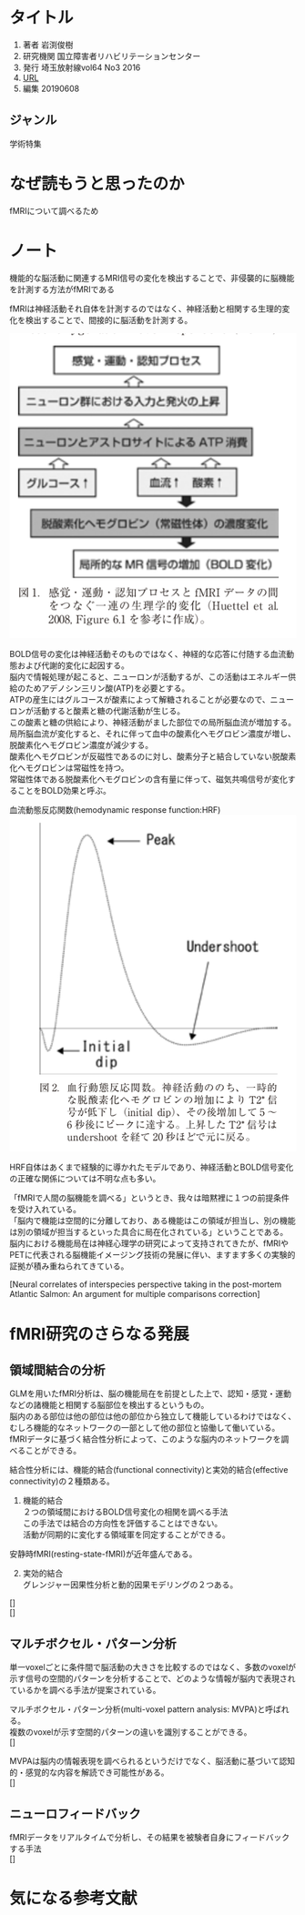 # タイトル
1. 著者 岩渕俊樹  
2. 研究機関 国立障害者リハビリテーションセンター  
3. 発行 埼玉放射線vol64 No3 2016  
4. [URL](http://www.sart.jp/wp/wp-content/uploads/2016/11/6.Gakujututokushu.pdf)  
5. 編集 20190608  

## ジャンル
学術特集  

# なぜ読もうと思ったのか
fMRIについて調べるため  

# ノート
機能的な脳活動に関連するMRI信号の変化を検出することで、非侵襲的に脳機能を計測する方法がfMRIである  

fMRIは神経活動それ自体を計測するのではなく、神経活動と相関する生理的変化を検出することで、間接的に脳活動を計測する。  

![fMRIと生理学的変化](./fMRIと生理学的変化.png)

BOLD信号の変化は神経活動そのものではなく、神経的な応答に付随する血流動態および代謝的変化に起因する。  
脳内で情報処理が起こると、ニューロンが活動するが、この活動はエネルギー供給のためアデノシン三リン酸(ATP)を必要とする。  
ATPの産生にはグルコースが酸素によって解糖されることが必要なので、ニューロンが活動すると酸素と糖の代謝活動が生じる。  
この酸素と糖の供給により、神経活動がました部位での局所脳血流が増加する。  
局所脳血流が変化すると、それに伴って血中の酸素化ヘモグロビン濃度が増し、脱酸素化ヘモグロビン濃度が減少する。  
酸素化ヘモグロビンが反磁性であるのに対し、酸素分子と結合していない脱酸素化ヘモグロビンは常磁性を持つ。  
常磁性体である脱酸素化ヘモグロビンの含有量に伴って、磁気共鳴信号が変化することをBOLD効果と呼ぶ。  

血流動態反応関数(hemodynamic response function:HRF)
![HRF](./HRF.png)

HRF自体はあくまで経験的に導かれたモデルであり、神経活動とBOLD信号変化の正確な関係については不明な点も多い。  

「fMRIで人間の脳機能を調べる」というとき、我々は暗黙裡に１つの前提条件を受け入れている。  
「脳内で機能は空間的に分離しており、ある機能はこの領域が担当し、別の機能は別の領域が担当するといった具合に局在化されている」ということである。  
脳内における機能局在は神経心理学の研究によって支持されてきたが、fMRIやPETに代表される脳機能イメージング技術の発展に伴い、ますます多くの実験的証拠が積み重ねられてきている。  


[Neural correlates of interspecies perspective taking in the post-mortem Atlantic Salmon: An argument for multiple comparisons correction]  

# fMRI研究のさらなる発展
## 領域間結合の分析  
GLMを用いたfMRI分析は、脳の機能局在を前提とした上で、認知・感覚・運動などの諸機能と相関する脳部位を検出するというもの。  
脳内のある部位は他の部位は他の部位から独立して機能しているわけではなく、むしろ機能的なネットワークの一部として他の部位と協働して働いている。  
fMRIデータに基づく結合性分析によって、このような脳内のネットワークを調べることができる。  

結合性分析には、機能的結合(functional connectivity)と実効的結合(effective connectivity)の２種類ある。  
1. 機能的結合  
２つの領域間におけるBOLD信号変化の相関を調べる手法  
この手法では結合の方向性を評価することはできない。  
活動が同期的に変化する領域軍を同定することができる。  

安静時fMRI(resting-state-fMRI)が近年盛んである。  

2. 実効的結合  
グレンジャー因果性分析と動的因果モデリングの２つある。  

[]  
[]  

## マルチボクセル・パターン分析  
単一voxelごとに条件間で脳活動の大きさを比較するのではなく、多数のvoxelが示す信号の空間的パターンを分析することで、どのような情報が脳内で表現されているかを調べる手法が提案されている。  

マルチボクセル・パターン分析(multi-voxel pattern analysis: MVPA)と呼ばれる。  
複数のvoxelが示す空間的パターンの違いを識別することができる。  
[]

MVPAは脳内の情報表現を調べられるというだけでなく、脳活動に基づいて認知的・感覚的な内容を解読でき可能性がある。  
[]  

## ニューロフィードバック  
fMRIデータをリアルタイムで分析し、その結果を被験者自身にフィードバックする手法  
[]
# 気になる参考文献
